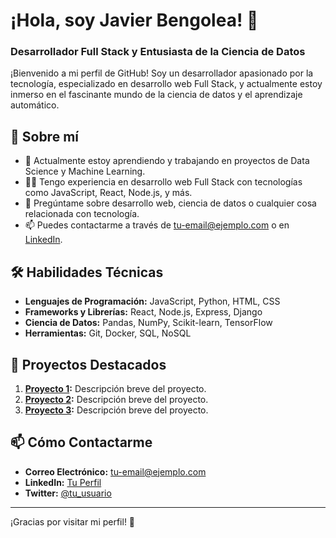 # ¡Hola, soy Javier Bengolea! 👋

### Desarrollador Full Stack y Entusiasta de la Ciencia de Datos

¡Bienvenido a mi perfil de GitHub! Soy un desarrollador apasionado por la tecnología, especializado en desarrollo web Full Stack, y actualmente estoy inmerso en el fascinante mundo de la ciencia de datos y el aprendizaje automático.

## 🚀 Sobre mí

- 🌱 Actualmente estoy aprendiendo y trabajando en proyectos de Data Science y Machine Learning.
- 👨‍💻 Tengo experiencia en desarrollo web Full Stack con tecnologías como JavaScript, React, Node.js, y más.
- 💬 Pregúntame sobre desarrollo web, ciencia de datos o cualquier cosa relacionada con tecnología.
- 📫 Puedes contactarme a través de [tu-email@ejemplo.com](mailto:tu-email@ejemplo.com) o en [LinkedIn](https://www.linkedin.com/in/tu-usuario).

## 🛠 Habilidades Técnicas

- **Lenguajes de Programación:** JavaScript, Python, HTML, CSS
- **Frameworks y Librerías:** React, Node.js, Express, Django
- **Ciencia de Datos:** Pandas, NumPy, Scikit-learn, TensorFlow
- **Herramientas:** Git, Docker, SQL, NoSQL

## 🌟 Proyectos Destacados

1. **[Proyecto 1](https://github.com/tu-usuario/proyecto-1):** Descripción breve del proyecto.
2. **[Proyecto 2](https://github.com/tu-usuario/proyecto-2):** Descripción breve del proyecto.
3. **[Proyecto 3](https://github.com/tu-usuario/proyecto-3):** Descripción breve del proyecto.

## 📫 Cómo Contactarme

- **Correo Electrónico:** [tu-email@ejemplo.com](mailto:tu-email@ejemplo.com)
- **LinkedIn:** [Tu Perfil](https://www.linkedin.com/in/tu-usuario)
- **Twitter:** [@tu_usuario](https://twitter.com/tu_usuario)

---

¡Gracias por visitar mi perfil! 🚀
